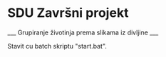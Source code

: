 # SDU Završni projekt

___ Grupiranje životinja prema slikama iz divljine ___


Stavit cu batch skriptu "start.bat".